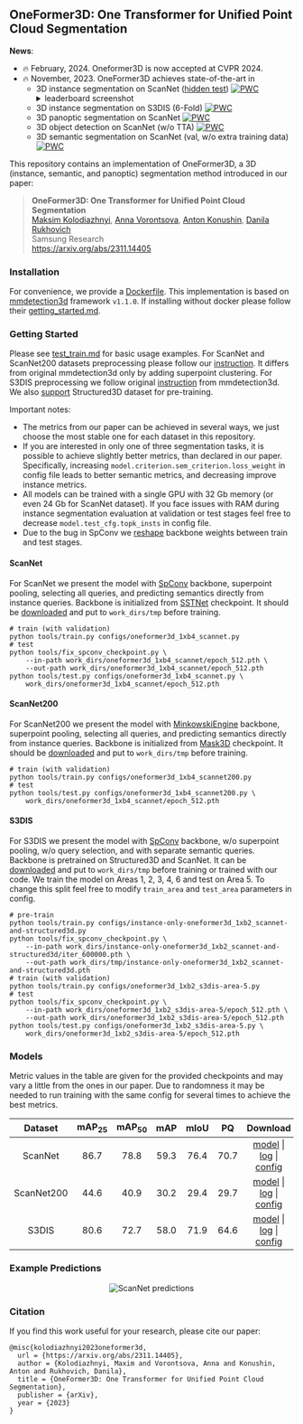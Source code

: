 ## OneFormer3D: One Transformer for Unified Point Cloud Segmentation

**News**:
 * :fire: February, 2024. Oneformer3D is now accepted at CVPR 2024.
 * :fire: November, 2023. OneFormer3D achieves state-of-the-art in
   * 3D instance segmentation on ScanNet ([hidden test](https://kaldir.vc.in.tum.de/scannet_benchmark/semantic_instance_3d))
     [![PWC](https://img.shields.io/endpoint.svg?url=https://paperswithcode.com/badge/oneformer3d-one-transformer-for-unified-point/3d-instance-segmentation-on-scannetv2)](https://paperswithcode.com/sota/3d-instance-segmentation-on-scannetv2?p=oneformer3d-one-transformer-for-unified-point)
     <details>
        <summary>leaderboard screenshot</summary>
        <img src="https://github.com/filaPro/oneformer3d/assets/6030962/e8890fd9-336d-4851-85cb-06fbbb60abe3" alt="ScanNet leaderboard"/>
     </details>
   * 3D instance segmentation on S3DIS (6-Fold)
     [![PWC](https://img.shields.io/endpoint.svg?url=https://paperswithcode.com/badge/oneformer3d-one-transformer-for-unified-point/3d-instance-segmentation-on-s3dis)](https://paperswithcode.com/sota/3d-instance-segmentation-on-s3dis?p=oneformer3d-one-transformer-for-unified-point)
   * 3D panoptic segmentation on ScanNet
     [![PWC](https://img.shields.io/endpoint.svg?url=https://paperswithcode.com/badge/oneformer3d-one-transformer-for-unified-point/panoptic-segmentation-on-scannet)](https://paperswithcode.com/sota/panoptic-segmentation-on-scannet?p=oneformer3d-one-transformer-for-unified-point)
   * 3D object detection on ScanNet (w/o TTA)
     [![PWC](https://img.shields.io/endpoint.svg?url=https://paperswithcode.com/badge/oneformer3d-one-transformer-for-unified-point/3d-object-detection-on-scannetv2)](https://paperswithcode.com/sota/3d-object-detection-on-scannetv2?p=oneformer3d-one-transformer-for-unified-point)
   * 3D semantic segmentation on ScanNet (val, w/o extra training data) [![PWC](https://img.shields.io/endpoint.svg?url=https://paperswithcode.com/badge/oneformer3d-one-transformer-for-unified-point/semantic-segmentation-on-scannet)](https://paperswithcode.com/sota/semantic-segmentation-on-scannet?p=oneformer3d-one-transformer-for-unified-point)

This repository contains an implementation of OneFormer3D, a 3D (instance, semantic, and panoptic) segmentation method introduced in our paper:

> **OneFormer3D: One Transformer for Unified Point Cloud Segmentation**<br>
> [Maksim Kolodiazhnyi](https://github.com/col14m),
> [Anna Vorontsova](https://github.com/highrut),
> [Anton Konushin](https://scholar.google.com/citations?user=ZT_k-wMAAAAJ),
> [Danila Rukhovich](https://github.com/filaPro)
> <br>
> Samsung Research<br>
> https://arxiv.org/abs/2311.14405

### Installation

For convenience, we provide a [Dockerfile](Dockerfile).
This implementation is based on [mmdetection3d](https://github.com/open-mmlab/mmdetection3d) framework `v1.1.0`. If installing without docker please follow their [getting_started.md](https://github.com/open-mmlab/mmdetection3d/blob/22aaa47fdb53ce1870ff92cb7e3f96ae38d17f61/docs/en/get_started.md).


### Getting Started

Please see [test_train.md](https://github.com/open-mmlab/mmdetection3d/blob/22aaa47fdb53ce1870ff92cb7e3f96ae38d17f61/docs/en/user_guides/train_test.md) for basic usage examples.
For ScanNet and ScanNet200 datasets preprocessing please follow our [instruction](data/scannet). It differs from original mmdetection3d only by adding superpoint clustering. For S3DIS preprocessing we follow original [instruction](https://github.com/open-mmlab/mmdetection3d/tree/22aaa47fdb53ce1870ff92cb7e3f96ae38d17f61/data/s3dis) from mmdetection3d. We also [support](data/structured3d) Structured3D dataset for pre-training.

Important notes:
 * The metrics from our paper can be achieved in several ways, we just choose the most stable one for each dataset in this repository.
 * If you are interested in only one of three segmentation tasks, it is possible to achieve slightly better metrics, than declared in our paper. Specifically, increasing `model.criterion.sem_criterion.loss_weight` in config file leads to better semantic metrics, and decreasing improve instance metrics.
 * All models can be trained with a single GPU with 32 Gb memory (or even 24 Gb for ScanNet dataset). If you face issues with RAM during instance segmentation evaluation at validation or test stages feel free to decrease `model.test_cfg.topk_insts` in config file.
 * Due to the bug in SpConv we [reshape](tools/fix_spconv_checkpoint.py) backbone weights between train and test stages.

#### ScanNet

For ScanNet we present the model with [SpConv](https://github.com/traveller59/spconv) backbone, superpoint pooling, selecting all queries, and predicting semantics directly from instance queries. Backbone is initialized from [SSTNet](https://github.com/Gorilla-Lab-SCUT/SSTNet) checkpoint. It should be [downloaded](https://github.com/oneformer3d/oneformer3d/releases/download/v1.0/sstnet_scannet.pth) and put to `work_dirs/tmp` before training.

```shell
# train (with validation)
python tools/train.py configs/oneformer3d_1xb4_scannet.py
# test
python tools/fix_spconv_checkpoint.py \
    --in-path work_dirs/oneformer3d_1xb4_scannet/epoch_512.pth \
    --out-path work_dirs/oneformer3d_1xb4_scannet/epoch_512.pth
python tools/test.py configs/oneformer3d_1xb4_scannet.py \
    work_dirs/oneformer3d_1xb4_scannet/epoch_512.pth

```

#### ScanNet200

For ScanNet200 we present the model with [MinkowskiEngine](https://github.com/NVIDIA/MinkowskiEngine) backbone, superpoint pooling, selecting all queries, and predicting semantics directly from instance queries. Backbone is initialized from [Mask3D](https://github.com/JonasSchult/Mask3D) checkpoint. It should be [downloaded](https://github.com/oneformer3d/oneformer3d/releases/download/v1.0/mask3d_scannet200.pth) and put to `work_dirs/tmp` before training.

```shell
# train (with validation)
python tools/train.py configs/oneformer3d_1xb4_scannet200.py
# test
python tools/test.py configs/oneformer3d_1xb4_scannet200.py \
    work_dirs/oneformer3d_1xb4_scannet/epoch_512.pth
```

#### S3DIS

For S3DIS we present the model with [SpConv](https://github.com/traveller59/spconv) backbone, w/o superpoint pooling, w/o query selection, and with separate semantic queries. Backbone is pretrained on Structured3D and ScanNet. It can be [downloaded](https://github.com/oneformer3d/oneformer3d/releases/download/v1.0/instance-only-oneformer3d_1xb2_scannet-and-structured3d.pth) and put to `work_dirs/tmp` before training or trained with our code. We train the model on Areas 1, 2, 3, 4, 6 and test on Area 5. To change this split feel free to modify `train_area` and `test_area` parameters in config.

```shell
# pre-train
python tools/train.py configs/instance-only-oneformer3d_1xb2_scannet-and-structured3d.py
python tools/fix_spconv_checkpoint.py \
    --in-path work_dirs/instance-only-oneformer3d_1xb2_scannet-and-structured3d/iter_600000.pth \
    --out-path work_dirs/tmp/instance-only-oneformer3d_1xb2_scannet-and-structured3d.pth
# train (with validation)
python tools/train.py configs/oneformer3d_1xb2_s3dis-area-5.py
# test
python tools/fix_spconv_checkpoint.py \
    --in-path work_dirs/oneformer3d_1xb2_s3dis-area-5/epoch_512.pth \
    --out-path work_dirs/oneformer3d_1xb2_s3dis-area-5/epoch_512.pth
python tools/test.py configs/oneformer3d_1xb2_s3dis-area-5.py \
    work_dirs/oneformer3d_1xb2_s3dis-area-5/epoch_512.pth
```

### Models

Metric values in the table are given for the provided checkpoints and may vary a little from the ones in our paper. Due to randomness it may be needed to run training with the same config for several times to achieve the best metrics.

| Dataset | mAP<sub>25</sub> | mAP<sub>50</sub> | mAP | mIoU | PQ | Download |
|:-------:|:----------------:|:----------------:|:---:|:----:|:--:|:--------:|
| ScanNet | 86.7 | 78.8 | 59.3 | 76.4 | 70.7 | [model](https://github.com/oneformer3d/oneformer3d/releases/download/v1.0/oneformer3d_1xb4_scannet.pth) &#124; [log](https://github.com/oneformer3d/oneformer3d/releases/download/v1.0/oneformer3d_1xb4_scannet.log) &#124; [config](configs/oneformer3d_1xb4_scannet.py) |
| ScanNet200 | 44.6 | 40.9 | 30.2 | 29.4 | 29.7 | [model](https://github.com/oneformer3d/oneformer3d/releases/download/v1.0/oneformer3d_1xb4_scannet200.pth) &#124; [log](https://github.com/oneformer3d/oneformer3d/releases/download/v1.0/oneformer3d_1xb4_scannet200.log) &#124; [config](configs/oneformer3d_1xb4_scannet200.py) |
| S3DIS | 80.6 | 72.7 | 58.0 | 71.9 | 64.6 | [model](https://github.com/oneformer3d/oneformer3d/releases/download/v1.0/oneformer3d_1xb2_s3dis-area-5.pth) &#124; [log](https://github.com/oneformer3d/oneformer3d/releases/download/v1.0/oneformer3d_1xb2_s3dis-area-5.log) &#124; [config](configs/oneformer3d_1xb2_s3dis-area-5.py) |

### Example Predictions

<p align="center">
  <img src="https://github.com/filaPro/oneformer3d/assets/6030962/12809615-7ed5-46a0-9321-747451862295" alt="ScanNet predictions"/>
</p>

### Citation

If you find this work useful for your research, please cite our paper:

```
@misc{kolodiazhnyi2023oneformer3d,
  url = {https://arxiv.org/abs/2311.14405},
  author = {Kolodiazhnyi, Maxim and Vorontsova, Anna and Konushin, Anton and Rukhovich, Danila},
  title = {OneFormer3D: One Transformer for Unified Point Cloud Segmentation},
  publisher = {arXiv},
  year = {2023}
}
```
